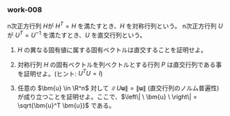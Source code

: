 ### work-008
n次正方行列 $H$が $H^T = H$ を満たすとき、$H$ を対称行列という。
n次正方行列 $U$が $U^T = U^{-1}$ を満たすとき、$U$ を直交行列という。

1. $H$ の異なる固有値に属する固有ベクトルは直交することを証明せよ。

2. 対称行列 $H$ の固有ベクトルを列ベクトルとする行列 $P$ は直交行列である事を証明せよ。(ヒント: $U^T U = I$)

4. 任意の $\bm{u} \in \R^n$ 対して $\left\| U\bm{u} \right\| = \left\|\bm{u} \right\|$ (直交行列のノルム普遍性) が成り立つことを証明せよ。ここで、$\left\| \ \bm{u} \  \right\| = \sqrt{\bm{u}^T \bm{u}}$ である。